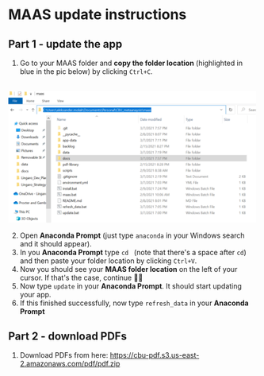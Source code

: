 # MAAS update instructions

## Part 1 - update the app

1. Go to your MAAS folder and **copy the folder location** (highlighted in blue in the pic below) by clicking `Ctrl+C`.
<br>
    <img src="https://github.com/AlxndrMlk/maas/raw/main/docs/folder_location.png" width="500">


2. Open **Anaconda Prompt** (just type `anaconda` in your Windows search and it should appear).
3. In you **Anaconda Prompt** type `cd ` (note that there's a space after `cd`) and then paste your folder location by clicking `Ctrl+V`.
4. Now you should see your **MAAS folder location** on the left of your cursor. If that's the case, continue 👍🏼
5. Now type `update` in your **Anaconda Prompt**. It should start updating your app.
6. If this finished successfully, now type `refresh_data` in your **Anaconda Prompt**

## Part 2 - download PDFs
1. Download PDFs from here: https://cbu-pdf.s3.us-east-2.amazonaws.com/pdf/pdf.zip 
